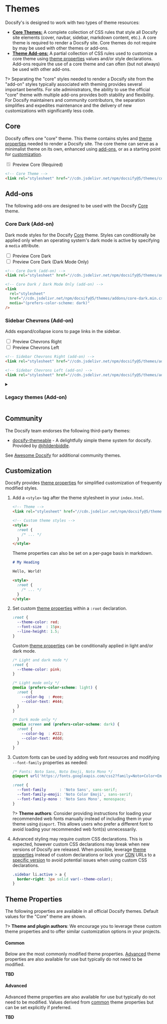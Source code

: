 # Themes

Docsify's is designed to work with two types of theme resources:

- [**Core Themes:**](#core) A complete collection of CSS rules that style all Docsify site elements (cover, navbar, sidebar, markdown content, etc.). A core theme is required to render a Docsify site. Core themes do not require by may be used with other themes or add-ons.
- [**Theme Add-ons:**](#add-ons) A partial collection of CSS rules used to customize a core theme using [theme properties](#theme-property) values and/or style declarations. Add-ons require the use of a core theme and can often (but not always) be used with other add-ons.

?> Separating the "core" styles needed to render a Docsify site from the "add-on" styles typically associated with theming provides several important benefits. For site administrators, the ability to use the official "core" theme with multiple add-ons provides both stability and flexibility. For Docsify maintainers and community contributors, the separation simplifies and expedites maintenance and the delivery of new customizations with significantly less code.

## Core

Docsify offers one "core" theme. This theme contains styles and [theme properties](#theme-properties) needed to render a Docsify site. The core theme can serve as a minimalist theme on its own, enhanced using [add-ons](#add-ons), or as a starting point for [customization](#customization).

<label>
  <input class="toggle" type="checkbox" checked disabled>
  Preview Core (Required)
</label>

<!-- prettier-ignore -->
```html
<!-- Core Theme -->
<link rel="stylesheet" href="//cdn.jsdelivr.net/npm/docsify@5/themes/core.min.css" />
```

## Add-ons

The following add-ons are designed to be used with the Docsify [Core](#core) theme.

### Core Dark (Add-on)

Dark mode styles for the Docsify [Core](#core) theme. Styles can conditionally be applied only when an operating system's dark mode is active by specifying a `media` attribute.

<label>
  <input class="toggle" type="checkbox" value="core-dark" data-theme data-group="theme">
  Preview Core Dark
</label>
<br>
<label>
  <input class="toggle" type="checkbox" value="core-dark-auto" data-theme data-group="theme">
  Preview Core Dark (Dark Mode Only)
</label>

<!-- prettier-ignore -->
```html
<!-- Core Dark (add-on) -->
<link rel="stylesheet" href="//cdn.jsdelivr.net/npm/docsify@5/themes/addons/core-dark.min.css" />
```

```html
<!-- Core Dark / Dark Mode Only (add-on) -->
<link
  rel="stylesheet"
  href="//cdn.jsdelivr.net/npm/docsify@5/themes/addons/core-dark.min.css"
  media="(prefers-color-scheme: dark)"
/>
```

### Sidebar Chevrons (Add-on)

Adds expand/collapse icons to page links in the sidebar.

<label>
  <input class="toggle" type="checkbox" value="sidebar-chevrons-right" data-theme data-group="sidebar-chevrons"> Preview Chevrons Right
</label>
<br>
<label>
  <input class="toggle" type="checkbox" value="sidebar-chevrons-left" data-theme data-group="sidebar-chevrons"> Preview Chevrons Left
</label>

<!-- prettier-ignore -->
```html
<!-- Sidebar Chevrons Right (add-on) -->
<link rel="stylesheet" href="//cdn.jsdelivr.net/npm/docsify@5/themes/addons/sidebar-chevrons-right.min.css" />
```

<!-- prettier-ignore -->
```html
<!-- Sidebar Chevrons Left (add-on) -->
<link rel="stylesheet" href="//cdn.jsdelivr.net/npm/docsify@5/themes/addons/sidebar-chevrons-left.min.css" />
```

<details>
  <summary><h3>Legacy themes (Add-on)</h3></summary>

The following Docsify v4 themes have been converted to theme add-ons for use with the Docsify v5 [Core](#core) theme.

!> These legacy themes have been deprecated and will be removed in the next major version of Docsify.

#### Buble Theme (Add-on)

<label>
  <input class="toggle" type="checkbox" value="buble" data-theme data-group="theme">
  Preview Buble
</label>

<!-- prettier-ignore -->
```html
<!-- Buble theme (add-on) -->
<link rel="stylesheet" href="//cdn.jsdelivr.net/npm/docsify@5/themes/buble.min.css" />
```

#### Dark Theme (Add-on)

<label>
  <input class="toggle" type="checkbox" value="dark" data-theme data-group="theme">
  Preview Dark
</label>

<!-- prettier-ignore -->
```html
<!-- Dark theme (add-on) -->
<link rel="stylesheet" href="//cdn.jsdelivr.net/npm/docsify@5/themes/dark.min.css" />
```

#### Dolphin Theme (Add-on)

<label>
  <input class="toggle" type="checkbox" value="dolphin" data-theme data-group="theme">
  Preview Dolphin
</label>

<!-- prettier-ignore -->
```html
<!-- Dolphin theme (add-on) -->
<link rel="stylesheet" href="//cdn.jsdelivr.net/npm/docsify@5/themes/dolphin.min.css" />
```

#### Pure Theme (Add-on)

<label>
  <input class="toggle" type="checkbox" value="pure" data-theme data-group="theme">
  Preview Pure
</label>

<!-- prettier-ignore -->
```html
<!-- Pure theme (add-on) -->
<link rel="stylesheet" href="//cdn.jsdelivr.net/npm/docsify@5/themes/pure.min.css" />
```

#### Vue Theme (Add-on)

<label>
  <input class="toggle" type="checkbox" value="vue" data-theme data-group="theme">
  Preview Vue
</label>

<!-- prettier-ignore -->
```html
<!-- Vue Theme (add-on) -->
<link rel="stylesheet" href="//cdn.jsdelivr.net/npm/docsify@5/themes/addons/vue.min.css" />
```

</details>

## Community

The Docsify team endorses the following third-party themes:

- [docsify-themeable](https://jhildenbiddle.github.io/docsify-themeable) - A delightfully simple theme system for docsify. Provided by [@jhildenbiddle](https://github.com/jhildenbiddle).

See [Awesome Docsify](awesome) for additional community themes.

## Customization

Docsify provides [theme properties](#theme-properties) for simplified customization of frequently modified styles.

1. Add a `<style>` tag after the theme stylesheet in your `index.html`.

   <!-- prettier-ignore -->
   ```html
   <!-- Theme -->
   <link rel="stylesheet" href="//cdn.jsdelivr.net/npm/docsify@5/themes/core.min.css" />

   <!-- Custom theme styles -->
   <style>
     :root {
       /* ... */
     }
   </style>
   ```

   Theme properties can also be set on a per-page basis in markdown.

   ```markdown
   # My Heading

   Hello, World!

   <style>
     :root {
       /* ... */
     }
   </style>
   ```

2. Set custom [theme properties](#theme-properties) within a `:root` declaration.

   <!-- prettier-ignore -->
   ```css
   :root {
     --theme-color: red;
     --font-size  : 15px;
     --line-height: 1.5;
   }
   ```

   Custom [theme properties](#theme-properties) can be conditionally applied in light and/or dark mode.

   <!-- prettier-ignore -->
   ```css
   /* Light and dark mode */
   :root {
     --theme-color: pink;
   }

   /* Light mode only */
   @media (prefers-color-scheme: light) {
     :root {
       --color-bg  : #eee;
       --color-text: #444;
     }
   }

   /* Dark mode only */
   @media screen and (prefers-color-scheme: dark) {
     :root {
       --color-bg  : #222;
       --color-text: #ddd;
     }
   }
   ```

3. Custom fonts can be used by adding web font resources and modifying `--font-family` properties as needed:

   <!-- prettier-ignore -->
   ```css
   /* Fonts: Noto Sans, Noto Emoji, Noto Mono */
   @import url('https://fonts.googleapis.com/css2?family=Noto+Color+Emoji&family=Noto+Sans+Mono:wght@100..900&family=Noto+Sans:ital,wght@0,100..900;1,100..900&display=swap');

   :root {
     --font-family      : 'Noto Sans', sans-serif;
     --font-family-emoji: 'Noto Color Emoji', sans-serif;
     --font-family-mono : 'Noto Sans Mono', monospace;
   }
   ```

   ?> **Theme authors**: Consider providing instructions for loading your recommended web fonts manually instead of including them in your theme using `@import`. This allows users who prefer a different font to avoid loading your recommended web font(s) unnecessarily.

4. Advanced styling may require custom CSS declarations. This is expected, however custom CSS declarations may break when new versions of Docsify are released. When possible, leverage [theme properties](#theme-properties) instead of custom declarations or lock your [CDN](cdn) URLs to a [specific version](cdn#specific-version) to avoid potential issues when using custom CSS declarations.

   ```css
   .sidebar li.active > a {
     border-right: 3px solid var(--theme-color);
   }
   ```

## Theme Properties

The following properties are available in all official Docsify themes. Default values for the "Core" theme are shown.

?> **Theme and plugin authors**: We encourage you to leverage these custom theme properties and to offer similar customization options in your projects.

#### Common

Below are the most commonly modified theme properties. [Advanced](#advanced) theme properties are also available for use but typically do not need to be modified.

**TBD**

<!-- TODO: Replace with include from CDN /src/themes/shared/_vars.css -->

#### Advanced

Advanced theme properties are also available for use but typically do not need to be modified. Values derived from [common](#common) theme properties but can be set explicitly if preferred.

**TBD**

<!-- TODO: Replace with include from CDN /src/themes/shared/_vars-advanced.css -->

<script>
  (function() {
    const previewElms = Docsify.dom.findAll('input[data-theme]');
    const previewSheets = Docsify.dom.findAll('link[rel="stylesheet"][data-theme]');

    function handleChange(e) {
      const elm = e.target.closest('[data-theme]')
      const themeVal = elm.value
      const themeSheet = previewSheets.find(sheet => sheet.getAttribute('data-theme') === themeVal);
      const groupAttr = 'data-group';
      const groupVal = elm.getAttribute(groupAttr);

      themeSheet && (themeSheet.disabled = !elm.checked);

      if (!elm.checked) {
        return;
      }

      let groupSheets;

      if (groupVal) {
        const groupElms = previewElms
          .filter(elm => elm.getAttribute(groupAttr) === groupVal);
        const groupVals = groupElms
          .map(elm => elm.value);

        groupSheets = groupVals
          .map(val => previewSheets.find(sheet => sheet.getAttribute('data-theme') === val))
          .filter(sheet => sheet);

        groupElms.forEach(groupElm => {
          if (groupElm !== elm) {
            groupElm.checked = false;
          }
        });
      }

      (groupSheets || previewSheets).forEach(sheet => {
        sheet.disabled = !themeVal || sheet.getAttribute('data-theme') !== themeVal;
      });
    };

    // Toggle active preview elms
    previewSheets.forEach(sheet => {
      const themeVal = sheet.getAttribute('data-theme');
      const previewElm = previewElms.find(elm => elm.value === themeVal);

      previewElm && (previewElm.checked = !sheet.disabled);
    });

    previewElms.forEach(elm => elm.addEventListener('change', handleChange));
  }());
</script>
